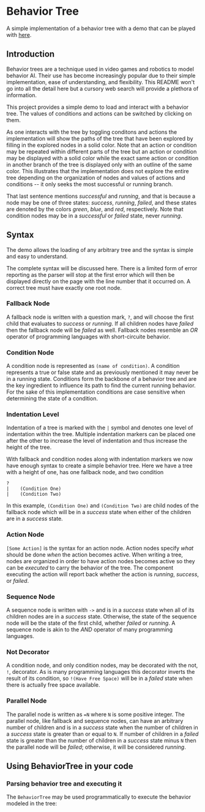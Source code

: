 # Behavior Tree

A simple implementation of a behavior tree with a demo that can be
played with [here](http://0xABAD.github.io/behavior_tree).

## Introduction

Behavior trees are a technique used in video games and robotics to
model behavior AI.  Their use has become increasingly popular due to
their simple implementation, ease of understanding, and flexibility.
This README won't go into all the detail here but a cursory web search
will provide a plethora of information.

This project provides a simple demo to load and interact with a
behavior tree.  The values of conditions and actions can be switched
by clicking on them.

As one interacts with the tree by toggling conditons and actions the
implementation will show the paths of the tree that have been explored
by filling in the explored nodes in a solid color.  Note that an
action or condition may be repeated within different parts of the tree
but an action or condition may be displayed with a solid color while
the exact same action or condition in another branch of the tree is
displayed only with an outline of the same color.  This illustrates
that the implementation does not explore the entire tree depending on
the organization of nodes and values of actions and conditions -- it
only seeks the most successful or running branch.

That last sentence mentions _successful_ and _running_, and that is
because a node may be one of three states:  _success_, _running_,
_failed_, and these states are denoted by the colors _green_, _blue_,
and _red_, respectively.  Note that condition nodes may be in a
_successful_ or _failed_ state, never _running_.

## Syntax

The demo allows the loading of any arbitrary tree and the syntax is
simple and easy to understand.  

The complete syntax will be discussed here.  There is a limited form
of error reporting as the parser will stop at the first error which
will then be displayed directly on the page with the line number that
it occurred on.  A correct tree must have exactly one root node.

### Fallback Node

A fallback node is written with a question mark, `?`, and will choose
the first child that evaluates to _success_ or _running_.  If all
children nodes have _failed_ then the fallback node will be _failed_
as well.  Fallback nodes resemble an *OR* operator of programming
languages with short-circuite behavior.

### Condition Node

A condition node is represented as `(name of condition)`.  A condition
represents a true or false state and as previously mentioned it may
never be in a running state.  Conditions form the backbone of a
behavior tree and are the key ingredient to influence its path to find
the current running behavior.  For the sake of this implementation
conditions are case sensitive when determining the state of a condition.

### Indentation Level

Indentation of a tree is marked with the `|` symbol and denotes one
level of indentation within the tree.  Multiple indentation markers
can be placed one after the other to increase the level of indentation
and thus increase the height of the tree.

With fallback and condition nodes along with indentation markers we
now have enough syntax to create a simple behavior tree.  Here we have
a tree with a height of one, has one fallback node, and two condition

```tree
?
|    (Condition One)
|    (Condition Two)
```

In this example, `(Condition One)` and `(Condition Two)` are child
nodes of the fallback node which will be in a _success_ state when
either of the children are in a _success_ state.

### Action Node

`[Some Action]` is the syntax for an action node.  Action nodes
specify _what_ should be done _when_ the action becomes active.  When
writing a tree, nodes are organized in order to have action nodes
becomes active so they can be _executed_ to carry the behavior of the
tree.  The component executing the action will report back whether the
action is _running_, _success_, or _failed_.

### Sequence Node

A sequence node is written with `->` and is in a _success_ state when
all of its children nodes are in a _success_ state.  Otherwise, the
state of the sequence node will be the state of the first child, whether
_failed_ or _running_.  A sequence node is akin to the *AND* operator
of many programming languages.

### Not Decorator

A condition node, and only condition nodes, may be decorated with the
not, `!`, decorator.  As is many programming languages this decorator
inverts the result of its condition, so `!(Have Free Space)` will be
in a _failed_ state when there is actually free space available.

### Parallel Node

The parallel node is written as `=N` where `N` is some positive
integer.  The parallel node, like fallback and sequence nodes, can
have an arbitrary number of children and is in a _success_ state when
the number of children in a _success_ state is greater than or equal
to `N`.  If number of children in a _failed_ state is greater than the
number of children in a _success_ state minus `N` then the parallel
node will be _failed_; otherwise, it will be considered _running_.

## Using BehaviorTree in your code

### Parsing behavior tree and executing it

The `BehaviorTree` may be used programmatically to execute the behavior modeled in the tree: